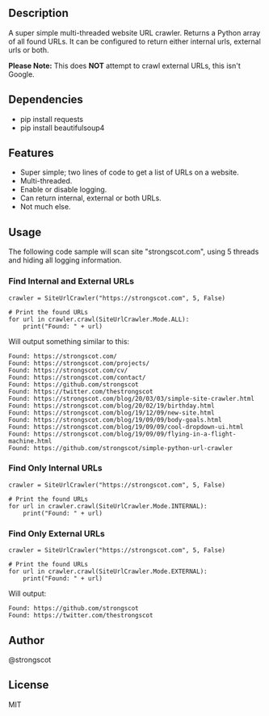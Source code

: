 ## Description

A super simple multi-threaded website URL crawler. Returns a Python array of all found URLs. It can be configured to
return either internal urls, external urls or both.

**Please Note:** This does **NOT** attempt to crawl external URLs, this isn't Google.

## Dependencies

- pip install requests
- pip install beautifulsoup4

## Features

- Super simple; two lines of code to get a list of URLs on a website.
- Multi-threaded.
- Enable or disable logging.
- Can return internal, external or both URLs.
- Not much else.

## Usage

The following code sample will scan site "strongscot.com", using 5 threads and hiding all logging information.

### Find Internal and External URLs

```
crawler = SiteUrlCrawler("https://strongscot.com", 5, False)

# Print the found URLs
for url in crawler.crawl(SiteUrlCrawler.Mode.ALL):
    print("Found: " + url)
```

Will output something similar to this:

```
Found: https://strongscot.com/
Found: https://strongscot.com/projects/
Found: https://strongscot.com/cv/
Found: https://strongscot.com/contact/
Found: https://github.com/strongscot
Found: https://twitter.com/thestrongscot
Found: https://strongscot.com/blog/20/03/03/simple-site-crawler.html
Found: https://strongscot.com/blog/20/02/19/birthday.html
Found: https://strongscot.com/blog/19/12/09/new-site.html
Found: https://strongscot.com/blog/19/09/09/body-goals.html
Found: https://strongscot.com/blog/19/09/09/cool-dropdown-ui.html
Found: https://strongscot.com/blog/19/09/09/flying-in-a-flight-machine.html
Found: https://github.com/strongscot/simple-python-url-crawler
```

### Find Only Internal URLs

```
crawler = SiteUrlCrawler("https://strongscot.com", 5, False)

# Print the found URLs
for url in crawler.crawl(SiteUrlCrawler.Mode.INTERNAL):
    print("Found: " + url)
```

### Find Only External URLs

```
crawler = SiteUrlCrawler("https://strongscot.com", 5, False)

# Print the found URLs
for url in crawler.crawl(SiteUrlCrawler.Mode.EXTERNAL):
    print("Found: " + url)
```

Will output:

```
Found: https://github.com/strongscot
Found: https://twitter.com/thestrongscot
```


## Author

@strongscot

## License

MIT
